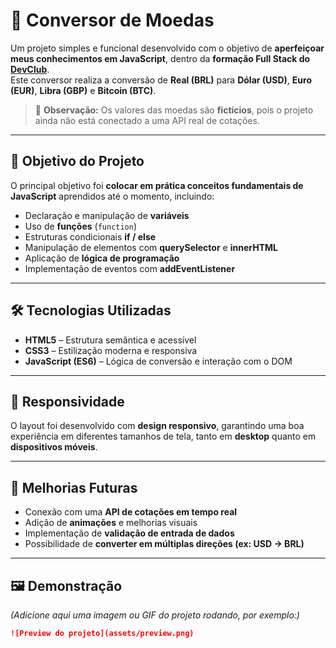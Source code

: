 # 💱 Conversor de Moedas  

Um projeto simples e funcional desenvolvido com o objetivo de **aperfeiçoar meus conhecimentos em JavaScript**, dentro da **formação Full Stack do [DevClub](https://rodolfomori.com.br/)**.  
Este conversor realiza a conversão de **Real (BRL)** para **Dólar (USD)**, **Euro (EUR)**, **Libra (GBP)** e **Bitcoin (BTC)**.  

> 🚧 **Observação:** Os valores das moedas são **fictícios**, pois o projeto ainda não está conectado a uma API real de cotações.  

---

## 🧠 Objetivo do Projeto  

O principal objetivo foi **colocar em prática conceitos fundamentais de JavaScript** aprendidos até o momento, incluindo:  

- Declaração e manipulação de **variáveis**  
- Uso de **funções** (`function`)  
- Estruturas condicionais **if / else**  
- Manipulação de elementos com **querySelector** e **innerHTML**  
- Aplicação de **lógica de programação**  
- Implementação de eventos com **addEventListener**  

---

## 🛠️ Tecnologias Utilizadas  

- **HTML5** – Estrutura semântica e acessível  
- **CSS3** – Estilização moderna e responsiva  
- **JavaScript (ES6)** – Lógica de conversão e interação com o DOM  

---

## 📱 Responsividade  

O layout foi desenvolvido com **design responsivo**, garantindo uma boa experiência em diferentes tamanhos de tela, tanto em **desktop** quanto em **dispositivos móveis**.  

---

## 🚀 Melhorias Futuras  

- Conexão com uma **API de cotações em tempo real**  
- Adição de **animações** e melhorias visuais  
- Implementação de **validação de entrada de dados**  
- Possibilidade de **converter em múltiplas direções (ex: USD → BRL)**  

---

## 🖼️ Demonstração  

*(Adicione aqui uma imagem ou GIF do projeto rodando, por exemplo:)*  
```md
![Preview do projeto](assets/preview.png)
